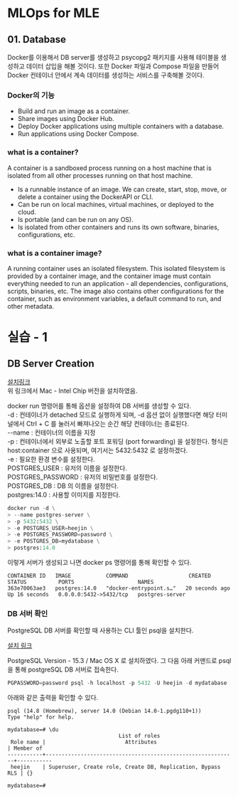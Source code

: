 # MLOps for MLE
## 01. Database
Docker를 이용해서 DB server를 생성하고 psycopg2 패키지를 사용해 테이블을 생성하고 데이터 삽입을 해볼 것이다.
또한 Docker 파일과 Compose 파일을 만들어 Docker 컨테이너 안에서 계속 데이터를 생성하는 서비스를 구축해볼 것이다.

### Docker의 기능
- Build and run an image as a container.
- Share images using Docker Hub.
- Deploy Docker applications using multiple containers with a database.
- Run applications using Docker Compose.

### what is a container?
A container is a sandboxed process running on a host machine that is isolated from all other processes running on that host machine.
- Is a runnable instance of an image. We can create, start, stop, move, or delete a container using the DockerAPI or CLI.
- Can be run on local machines, virtual machines, or deployed to the cloud.
- Is portable (and can be run on any OS).
- Is isolated from other containers and runs its own software, binaries, configurations, etc.

### what is a container image?
A running container uses an isolated filesystem. This isolated filesystem is provided by a container image, and the container image must contain everything needed to run an application - all dependencies, configurations, scripts, binaries, etc. The image also contains other configurations for the container, such as environment variables, a default command to run, and other metadata.

# 실습 - 1
## DB Server Creation

[설치링크](https://www.docker.com/)   
위 링크에서 Mac - Intel Chip 버전을 설치하였음.   

docker run 명령어를 통해 옵션을 설정하여 DB 서버를 생성할 수 있다.   
-d : 컨테이너가 detached 모드로 실행하게 되며, -d 옵션 없이 실행했다면 해당 터미널에서 Ctrl + C 를 눌러서 빠져나오는 순간 해당 컨테이너는 종료된다.   
--name : 컨테이너의 이름을 지정   
-p : 컨테이너에서 외부로 노출할 포트 포워딩 (port forwarding) 을 설정한다. 형식은 host:container 으로 사용되며, 여기서는 5432:5432 로 설정하겠다.   
-e : 필요한 환경 변수를 설정한다.   
POSTGRES_USER : 유저의 이름을 설정한다.   
POSTGRES_PASSWORD : 유저의 비밀번호를 설정한다.   
POSTGRES_DB : DB 의 이름을 설정한다.   
postgres:14.0 : 사용할 이미지를 지정한다.   

```python
docker run -d \
> --name postgres-server \
> -p 5432:5432 \
> -e POSTGRES_USER=heejin \
> -e POSTGRES_PASSWORD=password \
> -e POSTGRES_DB=mydatabase \
> postgres:14.0
```

이렇게 서버가 생성되고 나면 docker ps 명령어를 통해 확인할 수 있다.   
```
CONTAINER ID   IMAGE           COMMAND                   CREATED          STATUS          PORTS                    NAMES
363e70063ae3   postgres:14.0   "docker-entrypoint.s…"   20 seconds ago   Up 16 seconds   0.0.0.0:5432->5432/tcp   postgres-server
```

### DB 서버 확인
PostgreSQL DB 서버를 확인할 때 사용하는 CLI 툴인 psql을 설치한다.   

[설치 링크](https://www.enterprisedb.com/downloads/postgres-postgresql-downloads)   


PostgreSQL Version - 15.3 / Mac OS X 로 설치하였다. 그 다음 아래 커맨드로 psql을 통해 postgreSQL DB 서버로 접속한다.   
```python
PGPASSWORD=password psql -h localhost -p 5432 -U heejin -d mydatabase
```
아래와 같은 출력을 확인할 수 있다.   
```
psql (14.8 (Homebrew), server 14.0 (Debian 14.0-1.pgdg110+1))
Type "help" for help.

mydatabase=# \du
                                   List of roles
 Role name |                         Attributes                         | Member of 
-----------+------------------------------------------------------------+-----------
 heejin    | Superuser, Create role, Create DB, Replication, Bypass RLS | {}

mydatabase=# 
```
